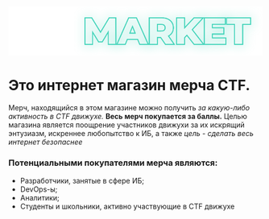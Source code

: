 &nbsp;

![Logo.svg](./Logo.svg)
# Это интернет магазин мерча CTF. 
Мерч, находящийся в этом магазине можно получить *за какую-либо активность в CTF движухе.*
**Весь мерч покупается за баллы.** Целью магазина является поощрение участников движухи за их искрящий энтузиазм,
искреннее любопытство к ИБ, а также *цель - сделать весь интернет безопаснее*

### Потенциальными покупателями мерча являются:
- Разработчики, занятые в сфере ИБ;
- DevOps-ы;
- Аналитики;
- Студенты и школьники, активно участвующие в CTF движухе